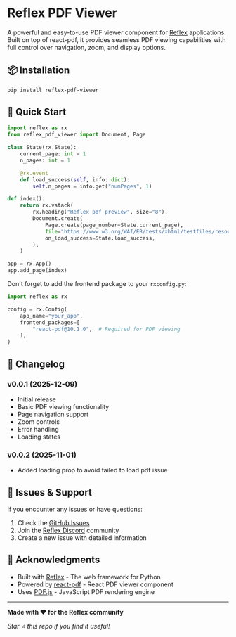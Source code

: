 # Reflex PDF Viewer
A powerful and easy-to-use PDF viewer component for [Reflex](https://reflex.dev) applications. Built on top of react-pdf, it provides seamless PDF viewing capabilities with full control over navigation, zoom, and display options.


## 📦 Installation

```bash
pip install reflex-pdf-viewer
```

## 🚀 Quick Start

```python
import reflex as rx
from reflex_pdf_viewer import Document, Page

class State(rx.State):
    current_page: int = 1
    n_pages: int = 1

    @rx.event
    def load_success(self, info: dict):
        self.n_pages = info.get("numPages", 1)

def index():
    return rx.vstack(
        rx.heading("Reflex pdf preview", size="8"),
        Document.create(
            Page.create(page_number=State.current_page),
            file="https://www.w3.org/WAI/ER/tests/xhtml/testfiles/resources/pdf/dummy.pdf",
            on_load_success=State.load_success,
        ),
    )

app = rx.App()
app.add_page(index)
```

Don't forget to add the frontend package to your `rxconfig.py`:

```python
import reflex as rx

config = rx.Config(
    app_name="your_app",
    frontend_packages=[
        "react-pdf@10.1.0",  # Required for PDF viewing
    ],
)
```

## 📝 Changelog

### v0.0.1 (2025-12-09)
- Initial release
- Basic PDF viewing functionality
- Page navigation support
- Zoom controls
- Error handling
- Loading states

### v0.0.2 (2025-11-01)
- Added loading prop to avoid failed to load pdf issue

## 🐛 Issues & Support

If you encounter any issues or have questions:

1. Check the [GitHub Issues](https://github.com/yourusername/reflex-pdf-viewer/issueshttps://github.com/reflex-dev/reflex/issues)
2. Join the [Reflex Discord](https://discord.gg/T5WSbC2YtQhttps://discord.com/invite/T5WSbC2YtQ) community
3. Create a new issue with detailed information


## 🙏 Acknowledgments

- Built with [Reflex](https://reflexhttps://github.com/reflex-dev/reflex) - The web framework for Python
- Powered by [react-pdf](https://github.com/wojtekmaj/react-pdfhttps://www.npmjs.com/package/react-pdf) - React PDF viewer component
- Uses [PDF.js](https://github.com/mozilla/pdf.jshttps://mozilla.github.io/pdf.js/) - JavaScript PDF rendering engine

---

**Made with ❤️ for the Reflex community**

*Star ⭐ this repo if you find it useful!*